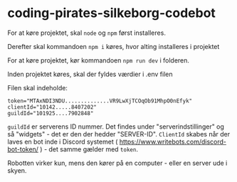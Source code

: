 # coding-pirates-silkeborg-codebot

For at køre projektet, skal ```node``` og ```npm``` først installeres. 

Derefter skal kommandoen ```npm i``` køres, hvor alting installeres i projektet

For at køre projektet, kør kommandoen ```npm run dev``` i folderen.

Inden projektet køres, skal der fyldes værdier i .env filen

Filen skal indeholde: 
```
token="MTAxNDI3NDU..............VR9LwXjTCOqOb91MhpO0nEfyk"
clientId="10142.....8407202"
guildId="101925....7902848"
```

```guildId``` er serverens ID nummer. Det findes under "serverindstillinger" og så "widgets" - det er den der hedder "SERVER-ID".
```ClientId``` skabes når der laves en bot inde i Discord systemet ( https://www.writebots.com/discord-bot-token/ ) - det samme gælder med ```token```.

Robotten virker kun, mens den kører på en computer - eller en server ude i skyen.
